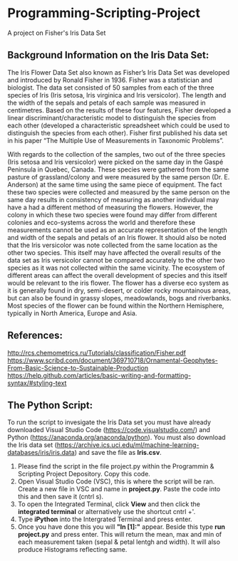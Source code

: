 # Programming-Scripting-Project
A project on Fisher's Iris Data Set

## Background Information on the Iris Data Set:
The Iris Flower Data Set also known as Fisher’s Iris Data Set was developed and introduced by Ronald Fisher in 1936. Fisher was a statistician and biologist. The data set consisted of 50 samples from each of the three species of Iris (Iris setosa, Iris virginica and Iris versicolor). The length and the width of the sepals and petals of each sample was measured in centimetres. Based on the results of these four features, Fisher developed a linear discriminant/characteristic model to distinguish the species from each other (developed a characteristic spreadsheet which could be used to distinguish the species from each other).  Fisher first published his data set in his paper “The Multiple Use of Measurements in Taxonomic Problems”. 

With regards to the collection of the samples, two out of the three species (Iris setosa and Iris versicolor) were picked on the same day in the Gaspé Peninsula in Quebec, Canada.  These species were gathered from the same pasture of grassland/colony and were measured by the same person (Dr. E. Anderson) at the same time using the same piece of equipment. The fact these two species were collected and measured by the same person on the same day results in consistency of measuring as another individual may have a had a different method of measuring the flowers. However, the colony in which these two species were found may differ from different colonies and eco-systems across the world and therefore these measurements cannot be used as an accurate representation of the length and width of the sepals and petals of an Iris flower. It should also be noted that the Iris versicolor was note collected from the same location as the other two species. This itself may have affected the overall results of the data set as Iris versicolor cannot be compared accurately to the other two species as it was not collected within the same vicinity. The ecosystem of different areas can affect the overall development of species and this itself would be relevant to the iris flower. The flower has a diverse eco system as it is generally found in dry, semi-desert, or colder rocky mountainous areas, but can also be found in grassy slopes, meadowlands, bogs and riverbanks. Most species of the flower can be found within the Northern Hemisphere, typically in North America, Europe and Asia.




## References:
http://rcs.chemometrics.ru/Tutorials/classification/Fisher.pdf 
https://www.scribd.com/document/369710718/Ornamental-Geophytes-From-Basic-Science-to-Sustainable-Production 
https://help.github.com/articles/basic-writing-and-formatting-syntax/#styling-text


## The Python Script:
To run the script to invesigate the Iris Data set you must have already downloaded Visual Studio Code (https://code.visualstudio.com/) and Python (https://anaconda.org/anaconda/python). You must also download the Iris data set (https://archive.ics.uci.edu/ml/machine-learning-databases/iris/iris.data) and save the file as **Iris.csv**.

1. Please find the script in the file project.py within the Programmin & Scripting Project Depository. Copy this code.
2. Open Visual Studio Code (VSC), this is where the script will be ran. Create a new file in VSC and name in **project.py**. Paste the code into this and then save it (cntrl s).
3. To open the Integrated Terminal, click **View** and then click the **integrated terminal** or alternatively use the shortcut cntrl +'.
4. Type **iPython** into the Intergrated Terminal and press enter.
5. Once you have done this you will **"In [1]:"** appear. Beside this type **run project.py** and press enter. This will return the mean, max and min of each measurement taken (sepal & petal lentgh and width). It will also produce Histograms reflecting same.
